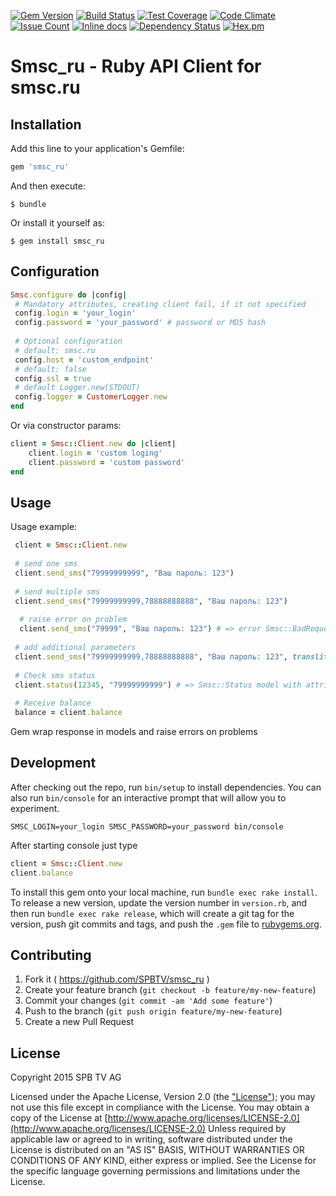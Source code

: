 [![Gem Version](https://badge.fury.io/rb/smsc_ru.svg)](https://badge.fury.io/rb/smsc_ru)
[![Build Status](https://travis-ci.org/SPBTV/smsc_ru.svg?branch=master)](https://travis-ci.org/SPBTV/smsc_ru)
[![Test Coverage](https://codeclimate.com/repos/580a21439bd75735b900174a/badges/04d08f91b313516cc1ce/coverage.svg)](https://codeclimate.com/repos/580a21439bd75735b900174a/coverage)
[![Code Climate](https://codeclimate.com/repos/580a21439bd75735b900174a/badges/04d08f91b313516cc1ce/gpa.svg)](https://codeclimate.com/repos/580a21439bd75735b900174a/feed)
[![Issue Count](https://codeclimate.com/repos/580a21439bd75735b900174a/badges/04d08f91b313516cc1ce/issue_count.svg)](https://codeclimate.com/repos/580a21439bd75735b900174a/feed)
[![Inline docs](http://inch-ci.org/github/SPBTV/smsc_ru.svg?branch=master)](http://inch-ci.org/github/SPBTV/smsc_ru)
[![Dependency Status](https://gemnasium.com/badges/github.com/SPBTV/smsc_ru.svg)](https://gemnasium.com/github.com/SPBTV/smsc_ru)
[![Hex.pm](https://img.shields.io/hexpm/l/plug.svg)](./LICENSE.txt)

# Smsc_ru - Ruby API Client for smsc.ru

## Installation

Add this line to your application's Gemfile:

```ruby
gem 'smsc_ru'
```

And then execute:

    $ bundle

Or install it yourself as:

    $ gem install smsc_ru

## Configuration

```ruby
Smsc.configure do |config|
 # Mandatory attributes, creating client fail, if it not specified
 config.login = 'your_login'
 config.password = 'your_password' # password or MD5 hash
  
 # Optional configuration
 # default: smsc.ru
 config.host = 'custom_endpoint'
 # default: false
 config.ssl = true
 # default Logger.new(STDOUT)
 config.logger = CustomerLogger.new
end
```

Or via constructor params:

```ruby
client = Smsc::Client.new do |client|
	client.login = 'custom loging'
	client.password = 'custom password'
end
```

## Usage

Usage example:
```ruby
 client = Smsc::Client.new
 
 # send one sms
 client.send_sms("79999999999", "Ваш пароль: 123")
 
 # send multiple sms
 client.send_sms("79999999999,78888888888", "Ваш пароль: 123")
 
  # raise error on problem
  client.send_sms("79999", "Ваш пароль: 123") # => error Smsc::BadRequest.new('invalid phone')
 
 # add additional parameters
 client.send_sms("79999999999,78888888888", "Ваш пароль: 123", translit: 1)
 
 # Check sms status
 client.status(12345, "79999999999") # => Smsc::Status model with attributes
 
 # Receive balance
 balance = client.balance
```

Gem wrap response in models and raise errors on problems

## Development

After checking out the repo, run `bin/setup` to install dependencies. You can also run `bin/console` for an interactive prompt that will allow you to experiment.
```
SMSC_LOGIN=your_login SMSC_PASSWORD=your_password bin/console
```
After starting console just type
```ruby
client = Smsc::Client.new
client.balance
```

To install this gem onto your local machine, run `bundle exec rake install`. To release a new version, update the version number in `version.rb`, and then run `bundle exec rake release`, which will create a git tag for the version, push git commits and tags, and push the `.gem` file to [rubygems.org](https://rubygems.org).

## Contributing

1. Fork it ( https://github.com/SPBTV/smsc_ru )
2. Create your feature branch (`git checkout -b feature/my-new-feature`)
3. Commit your changes (`git commit -am 'Add some feature'`)
4. Push to the branch (`git push origin feature/my-new-feature`)
5. Create a new Pull Request

## License

Copyright 2015 SPB TV AG

Licensed under the Apache License, Version 2.0 (the ["License"](LICENSE)); you may not use this file except in compliance with the License.
You may obtain a copy of the License at [http://www.apache.org/licenses/LICENSE-2.0](http://www.apache.org/licenses/LICENSE-2.0)
Unless required by applicable law or agreed to in writing, software distributed under the License is distributed on an "AS IS" BASIS, WITHOUT WARRANTIES OR CONDITIONS OF ANY KIND, either express or implied.
See the License for the specific language governing permissions and limitations under the License.

